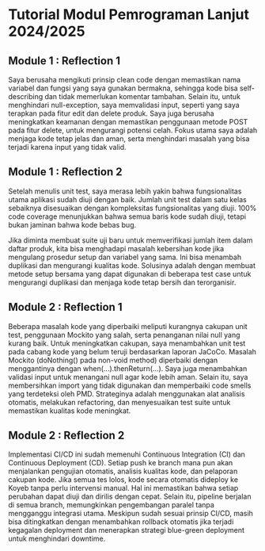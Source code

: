 # Tutorial Modul Pemrograman Lanjut 2024/2025

## Module 1 : Reflection 1
Saya berusaha mengikuti prinsip clean code dengan memastikan nama variabel dan fungsi yang saya gunakan bermakna, sehingga kode bisa self-describing dan tidak memerlukan komentar tambahan. Selain itu, untuk menghindari null-exception, saya memvalidasi input, seperti yang saya terapkan pada fitur edit dan delete produk. Saya juga berusaha meningkatkan keamanan dengan memastikan penggunaan metode POST pada fitur delete, untuk mengurangi potensi celah. Fokus utama saya adalah menjaga kode tetap jelas dan aman, serta menghindari masalah yang bisa terjadi karena input yang tidak valid.

## Module 1 : Reflection 2
Setelah menulis unit test, saya merasa lebih yakin bahwa fungsionalitas utama aplikasi sudah diuji dengan baik. Jumlah unit test dalam satu kelas sebaiknya disesuaikan dengan kompleksitas fungsionalitas yang diuji. 100% code coverage menunjukkan bahwa semua baris kode sudah diuji, tetapi bukan jaminan bahwa kode bebas bug.

Jika diminta membuat suite uji baru untuk memverifikasi jumlah item dalam daftar produk, kita bisa menghadapi masalah kebersihan kode jika mengulang prosedur setup dan variabel yang sama. Ini bisa menambah duplikasi dan mengurangi kualitas kode. Solusinya adalah dengan membuat metode setup bersama yang dapat digunakan di beberapa test case untuk mengurangi duplikasi dan menjaga kode tetap bersih dan terorganisir.

## Module 2 : Reflection 1
Beberapa masalah kode yang diperbaiki meliputi kurangnya cakupan unit test, penggunaan Mockito yang salah, serta penanganan nilai null yang kurang baik. Untuk meningkatkan cakupan, saya menambahkan unit test pada cabang kode yang belum teruji berdasarkan laporan JaCoCo. Masalah Mockito (doNothing() pada non-void method) diperbaiki dengan menggantinya dengan when(...).thenReturn(...). Saya juga menambahkan validasi input untuk menangani null agar kode lebih aman. Selain itu, saya membersihkan import yang tidak digunakan dan memperbaiki code smells yang terdeteksi oleh PMD. Strateginya adalah menggunakan alat analisis otomatis, melakukan refactoring, dan menyesuaikan test suite untuk memastikan kualitas kode meningkat.

## Module 2 : Reflection 2
Implementasi CI/CD ini sudah memenuhi Continuous Integration (CI) dan Continuous Deployment (CD). Setiap push ke branch mana pun akan menjalankan pengujian otomatis, analisis kualitas kode, dan pelaporan cakupan kode. Jika semua tes lolos, kode secara otomatis dideploy ke Koyeb tanpa perlu intervensi manual. Hal ini memastikan bahwa setiap perubahan dapat diuji dan dirilis dengan cepat. Selain itu, pipeline berjalan di semua branch, memungkinkan pengembangan paralel tanpa mengganggu integrasi utama. Meskipun sudah sesuai prinsip CI/CD, masih bisa ditingkatkan dengan menambahkan rollback otomatis jika terjadi kegagalan deployment dan menerapkan strategi blue-green deployment untuk menghindari downtime. 